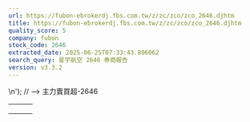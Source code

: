 ```yaml
---
url: https://fubon-ebrokerdj.fbs.com.tw/z/zc/zco/zco_2646.djhtm
title: https://fubon-ebrokerdj.fbs.com.tw/z/zc/zco/zco_2646.djhtm
quality_score: 5
company: fubon
stock_code: 2646
extracted_date: 2025-06-25T07:33:43.806062
search_query: 星宇航空 2646 券商報告
version: v3.3.2
---
```


\n');
// -->
主力賣買超-2646


|  |  |  |
| --- | --- | --- |
|  | | |
|  | |  |  |  |  |  |  |  |  |  |  |  |  |  |  |  |  |  |  |  |  |  |  |  |  |  |  |  |  |  |  |  |  |  |  |  |  |  |  |  |  |  |  |  |  |  |  |  |  |  |  |  |  |  |  |  |  |  |  |  |  |  |  |  |  |  |  |  |  |  |  |  |  |  |  |  |  |  |  |  |  |  |  |  |  |  |  |  |  |  |  |  |  |  |  |  |  |  |  |  |  |  |  |  |  |  |  |  |  |  |  |  |  |  |  |  |  |  |  |  |  |  |  |  |  |  |  |  |  |  |  |  |  |  |  |  |  |  |  |  |  |  |  |  |  |  |  |  |  |  |  |  |  |  |  |  |  |  |  |  |  |  |  |  |  |  |  |  |  |  |  |  |  |  |  |  |  |  |  |  |  |  |  |  |  |  |  |  |  |  |  |  |  |  |  |  |  |  |  |  |  |  |  |  |  |  |  |  |  |  |  |  |  |  |  |  |  |  |  |  |  |  |  |  |  |  |  |  |  |  |  |  |  |  |  |  |  |  |  |  |  |  |  |  | | --- | --- | --- | --- | --- | --- | --- | --- | --- | --- | --- | --- | --- | --- | --- | --- | --- | --- | --- | --- | --- | --- | --- | --- | --- | --- | --- | --- | --- | --- | --- | --- | --- | --- | --- | --- | --- | --- | --- | --- | --- | --- | --- | --- | --- | --- | --- | --- | --- | --- | --- | --- | --- | --- | --- | --- | --- | --- | --- | --- | --- | --- | --- | --- | --- | --- | --- | --- | --- | --- | --- | --- | --- | --- | --- | --- | --- | --- | --- | --- | --- | --- | --- | --- | --- | --- | --- | --- | --- | --- | --- | --- | --- | --- | --- | --- | --- | --- | --- | --- | --- | --- | --- | --- | --- | --- | --- | --- | --- | --- | --- | --- | --- | --- | --- | --- | --- | --- | --- | --- | --- | --- | --- | --- | --- | --- | --- | --- | --- | --- | --- | --- | --- | --- | --- | --- | --- | --- | --- | --- | --- | --- | --- | --- | --- | --- | --- | --- | --- | --- | --- | --- | --- | --- | --- | --- | --- | --- | --- | --- | --- | --- | --- | --- | --- | --- | --- | --- | --- | --- | --- | --- | --- | --- | --- | --- | --- | --- | --- | --- | --- | --- | --- | --- | --- | --- | --- | --- | --- | --- | --- | --- | --- | --- | --- | --- | --- | --- | --- | --- | --- | --- | --- | --- | --- | --- | --- | --- | --- | --- | --- | --- | --- | --- | --- | --- | --- | --- | --- | --- | --- | --- | --- | --- | --- | --- | --- | --- | --- | --- | --- | --- | --- | --- | --- | --- | --- | --- | --- | --- | --- | --- | --- | | |  |  |  |  |  |  |  |  |  |  | | --- | --- | --- | --- | --- | --- | --- | --- | --- | --- | | 星宇航空(2646)主力進出比較圖 | | | | | | | | | | | |  | | --- | | 總表 單一 | |  | | | | | | | | | | | | 星宇航空(2646) 券商分點-進出明細 單位：張　最後更新日：2025/06/24 | | | | | | | | | | | 請選擇 近一日 近五日 近十日 近20日 近40日 近60日 近120日 近240日 　自設區間： 從　  年  月  日 ∼  年  月  日 | | | | | | | | | | | 買超 | | | | | 賣超 | | | | | | 買超券商 | 買進 | 賣出 | 買超 | 佔成交比重 | 賣超券商 | 買進 | 賣出 | 賣超 | 佔成交比重 | | [台灣摩根士丹利](/z/zc/zco/zco0/zco0.djhtm?a=2646&b=1470&BHID=1470) | 266 | 23 | 243 | 9.02% | [美林](/z/zc/zco/zco0/zco0.djhtm?a=2646&b=1440&BHID=1440) | 28 | 122 | 94 | 3.49% | | [花旗環球](/z/zc/zco/zco0/zco0.djhtm?a=2646&b=1590&BHID=1590) | 198 | 69 | 129 | 4.79% | [摩根大通](/z/zc/zco/zco0/zco0.djhtm?a=2646&b=8440&BHID=8440) | 15 | 98 | 83 | 3.08% | | [美商高盛](/z/zc/zco/zco0/zco0.djhtm?a=2646&b=1480&BHID=1480) | 274 | 152 | 122 | 4.53% | [永豐金-永康](/z/zc/zco/zco0/zco0.djhtm?a=2646&b=0039004100390063&BHID=9A00) | 2 | 74 | 72 | 2.67% | | [新加坡商瑞銀](/z/zc/zco/zco0/zco0.djhtm?a=2646&b=1650&BHID=1650) | 149 | 60 | 89 | 3.3% | [元富-城東](/z/zc/zco/zco0/zco0.djhtm?a=2646&b=0035003900320072&BHID=5920) | 3 | 45 | 42 | 1.56% | | [富邦證券](/z/zc/zco/zco0/zco0.djhtm?a=2646&b=9600&BHID=9600) | 51 | 0 | 51 | 1.89% | [永豐金證券](/z/zc/zco/zco0/zco0.djhtm?a=2646&b=0039004100300030&BHID=9A00) | 77 | 118 | 41 | 1.52% | | [新光](/z/zc/zco/zco0/zco0.djhtm?a=2646&b=8560&BHID=8560) | 66 | 23 | 43 | 1.6% | [國票-北投](/z/zc/zco/zco0/zco0.djhtm?a=2646&b=7792&BHID=7790) | 0 | 40 | 40 | 1.49% | | [國泰-敦南](/z/zc/zco/zco0/zco0.djhtm?a=2646&b=8888&BHID=8880) | 102 | 61 | 41 | 1.52% | [台新-松江](/z/zc/zco/zco0/zco0.djhtm?a=2646&b=8158&BHID=8150) | 0 | 37 | 37 | 1.37% | | [富邦-三重](/z/zc/zco/zco0/zco0.djhtm?a=2646&b=9677&BHID=9600) | 40 | 8 | 32 | 1.19% | [國票-南港](/z/zc/zco/zco0/zco0.djhtm?a=2646&b=7795&BHID=7790) | 0 | 34 | 34 | 1.26% | | [法銀巴黎](/z/zc/zco/zco0/zco0.djhtm?a=2646&b=8900&BHID=8900) | 40 | 10 | 30 | 1.11% | [凱基-中港](/z/zc/zco/zco0/zco0.djhtm?a=2646&b=9202&BHID=9200) | 0 | 31 | 31 | 1.15% | | [元大-永和](/z/zc/zco/zco0/zco0.djhtm?a=2646&b=9891&BHID=9800) | 40 | 11 | 29 | 1.08% | [元大-新莊](/z/zc/zco/zco0/zco0.djhtm?a=2646&b=9898&BHID=9800) | 3 | 34 | 31 | 1.15% | | [合庫-台南](/z/zc/zco/zco0/zco0.djhtm?a=2646&b=1022&BHID=1020) | 20 | 0 | 20 | 0.74% | [陽信-石牌](/z/zc/zco/zco0/zco0.djhtm?a=2646&b=8711&BHID=8710) | 0 | 28 | 28 | 1.04% | | [兆豐-北高雄](/z/zc/zco/zco0/zco0.djhtm?a=2646&b=0037003000300049&BHID=7000) | 20 | 0 | 20 | 0.74% | [富邦-仁愛](/z/zc/zco/zco0/zco0.djhtm?a=2646&b=9676&BHID=9600) | 1 | 28 | 27 | 1% | | [中國信託](/z/zc/zco/zco0/zco0.djhtm?a=2646&b=6160&BHID=6160) | 26 | 7 | 19 | 0.71% | [臺銀-高雄](/z/zc/zco/zco0/zco0.djhtm?a=2646&b=0031003000340043&BHID=1040) | 4 | 30 | 26 | 0.97% | | [第一金-華江](/z/zc/zco/zco0/zco0.djhtm?a=2646&b=0035003300380057&BHID=5380) | 15 | 1 | 14 | 0.52% | [華南永昌-豐原](/z/zc/zco/zco0/zco0.djhtm?a=2646&b=9366&BHID=9300) | 0 | 23 | 23 | 0.85% | | [第一金-台南](/z/zc/zco/zco0/zco0.djhtm?a=2646&b=5384&BHID=5380) | 20 | 6 | 14 | 0.52% | [玉山-嘉義](/z/zc/zco/zco0/zco0.djhtm?a=2646&b=8848&BHID=8840) | 8 | 31 | 23 | 0.85% | | 合計買超張數 | 896 | | | | 合計賣超張數 | 632 | | | | | 平均買超成本 | 25.33 | | | | 平均賣超成本 | 25.33 | | | | | 【註1】合計買超或賣超，為上述家數合計。  【註2】平均買超或賣超成本，為上述家數合計買賣超金額/上述家數合計買賣超張數。 | | | | | | | | | | | |  |
|  | | |